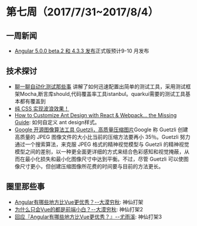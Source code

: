 # 第七周（2017/7/31~2017/8/4）
## 一周新闻
- [Angular 5.0.0 beta.2 和 4.3.3 发布](https://www.oschina.net/news/87376/angular-5-0-0-beta2)正式版预计9-10 月发布

## 技术探讨

- [聊一聊自动化测试那些事](https://github.com/tmallfe/tmallfe.github.io/issues/37) 讲解了如何迅速配置出简单的测试工具，采用测试框架Mocha,断言库should,代码覆盖率工具istanbul。quarkui需要的测试工具基本都有覆盖到
- [纯 CSS 实现波浪效果！](http://web.jobbole.com/91803/)
- [How to Customize Ant Design with React & Webpack… the Missing Guide](https://medium.com/@GeoffMiller/how-to-customize-ant-design-with-react-webpack-the-missing-guide-c6430f2db10f): 如何自定义 ant design样式。
- [Google 开源图像算法工具 Guetzli，高质量压缩图片](https://www.oschina.net/news/82988/google-opensource-guetzli)Google 称 Guetzli 创建高质量的 JPEG 图像文件的大小比当前的压缩方法要再小 35％。Guetzli 努力通过一个搜索算法，来克服 JPEG 格式的精神视觉模型与 Guetzli 的精神视觉模型之间的差别，以一种更全面更详细的方式来结合色彩感知和视觉掩蔽，从而在最小化损失和最小化图像尺寸中达到平衡。不过，尽管 Guetzli 可以使图像尺寸更小，但创建压缩图像所花费的时间要与目前的方法更长。

## 圈里那些事

- [Angular有哪些地方比Vue更优秀？--大漠穷秋](http://damoqiongqiu.github.io/web%E5%89%8D%E7%AB%AF/2017/08/02/Angular-vs-Vue.html): 神仙打架
- [为什么只会Vue的都是前端小白？--大漠穷秋](https://zhuanlan.zhihu.com/p/28282605): 神仙打架2
- [回应『Angular有哪些地方比Vue更优秀？』--尤雨溪](https://zhuanlan.zhihu.com/p/28284087): 神仙打架3
